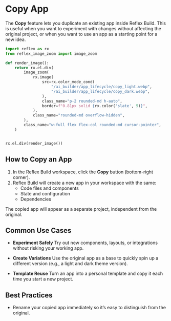# Copy App

The **Copy** feature lets you duplicate an existing app inside Reflex Build.
This is useful when you want to experiment with changes without affecting the original project, or when you want to use an app as a starting point for a new idea.


```python exec
import reflex as rx
from reflex_image_zoom import image_zoom

def render_image():
    return rx.el.div(
        image_zoom(
            rx.image(
                src=rx.color_mode_cond(
                    "/ai_builder/app_lifecycle/copy_light.webp",
                    "/ai_builder/app_lifecycle/copy_dark.webp",
                ),
                class_name="p-2 rounded-md h-auto",
                border=f"0.81px solid {rx.color('slate', 5)}",
            ),
            class_name="rounded-md overflow-hidden",
        ),
        class_name="w-full flex flex-col rounded-md cursor-pointer",
    )
```

```python eval

rx.el.div(render_image())

```

## How to Copy an App

1. In the Reflex Build workspace, click the **Copy** button (bottom-right corner).
2. Reflex Build will create a new app in your workspace with the same:
   - Code files and components
   - State and configuration
   - Dependencies

The copied app will appear as a separate project, independent from the original.


## Common Use Cases

- **Experiment Safely**
  Try out new components, layouts, or integrations without risking your working app.

- **Create Variations**
  Use the original app as a base to quickly spin up a different version (e.g., a light and dark theme version).

- **Template Reuse**
  Turn an app into a personal template and copy it each time you start a new project.

## Best Practices

- Rename your copied app immediately so it’s easy to distinguish from the original.
